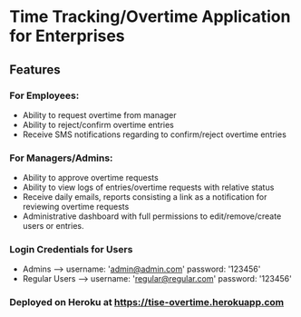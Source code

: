 # Time Tracking/Overtime Application for Enterprises 

## Features

### For Employees:

- Ability to request overtime from manager
- Ability to reject/confirm overtime entries
- Receive SMS notifications regarding to confirm/reject overtime entries

### For Managers/Admins:

- Ability to approve overtime requests
- Ability to view logs of entries/overtime requests with relative status
- Receive daily emails, reports consisting a link as a notification for reviewing overtime requests
- Administrative dashboard with full permissions to edit/remove/create users or entries.

### Login Credentials for Users
- Admins --> username: 'admin@admin.com' password: '123456'
- Regular Users --> username: 'regular@regular.com' password: '123456'

### Deployed on Heroku at https://tise-overtime.herokuapp.com
